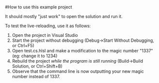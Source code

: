 #How to use this example project

It should mostly "just work" to open the solution and run it.

To test the live-reloading, use it as follows:

1. Open the project in Visual Studio
2. Start the project without debugging (Debug->Start Without Debugging, or Ctrl+F5)
3. Open test.cs.hlsl and make a modification to the magic number "1337" (eg: change it to 1234)
4. Rebuild the project *while the program is still running* (Build->Build Solution, or Ctrl+Shift+B)
5. Observe that the command line is now outputting your new magic number instead of 1337.
